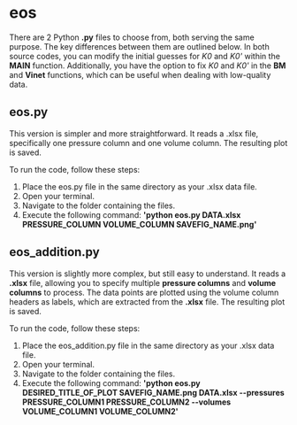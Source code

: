 # eos

There are 2 Python **.py** files to choose from, both serving the same purpose. The key differences between them are outlined below. In both source codes, you can modify the initial guesses for 
*K0* and *K0'* within the **MAIN** function. Additionally, you have the option to fix *K0* and *K0'* in the **BM** and **Vinet** functions, which can be useful when dealing with low-quality data.

## eos.py
This version is simpler and more straightforward. It reads a .xlsx file, specifically one pressure column and one volume column. The resulting plot is saved.

To run the code, follow these steps:

1. Place the eos.py file in the same directory as your .xlsx data file.
2. Open your terminal.
3. Navigate to the folder containing the files.
4. Execute the following command: **'python eos.py DATA.xlsx PRESSURE_COLUMN VOLUME_COLUMN SAVEFIG_NAME.png'**

## eos_addition.py
This version is slightly more complex, but still easy to understand. It reads a **.xlsx** file, allowing you to specify multiple **pressure columns** and **volume columns** to process. The data points are plotted using the volume column headers as labels, which are extracted from the **.xlsx** file. The resulting plot is saved.

To run the code, follow these steps:

1. Place the eos_addition.py file in the same directory as your .xlsx data file.
2. Open your terminal.
3. Navigate to the folder containing the files.
4. Execute the following command: **'python eos.py DESIRED_TITLE_OF_PLOT SAVEFIG_NAME.png DATA.xlsx --pressures PRESSURE_COLUMN1 PRESSURE_COLUMN2 --volumes VOLUME_COLUMN1 VOLUME_COLUMN2'**
